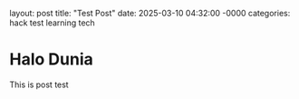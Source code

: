 layout: post
title: "Test Post"
date: 2025-03-10 04:32:00 -0000
categories: hack test learning tech

# Halo Dunia

This is post test
